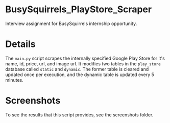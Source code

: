 # BusySquirrels_PlayStore_Scraper
Interview assignment for BusySquirrels internship opportunity.

# Details
The `main.py` script scrapes the internally specified Google Play Store for it's name, id, price, url, and image url. It modifies two tables in the `play_store` database called `static` and `dynamic`. The former table is cleared and updated once per execution, and the dynamic table is updated every 5 minutes.

# Screenshots
To see the results that this script provides, see the screenshots folder.
